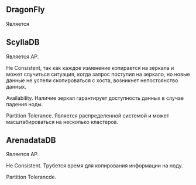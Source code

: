 ## DragonFly
Является 


## ScyllaDB
Является AP. 

Не Consistent, так как каждое изменение копирается на зеркала и может случиться ситуация, когда запрос поступил на зеркало, но новые данные не успели скопироваться с хоста, возникнет непостоянство данных.

Availability. Наличие зеркал гарантирует доступность данных в случае падения ноды.

Partition Tolerance. Является распределенной системой и может масштабироваться на несколько кластеров.
## ArenadataDB
Является AP.

Не Consistent. Трубется время для копирования информации на ноду.

Partition Tolerancde. 
